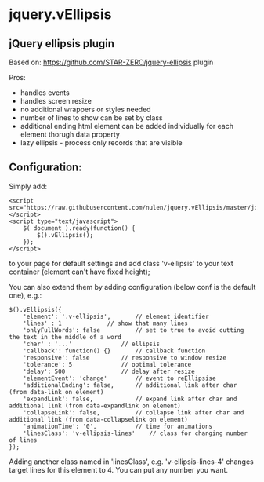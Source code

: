 jquery.vEllipsis
================
jQuery ellipsis plugin
----------------------
Based on: https://github.com/STAR-ZERO/jquery-ellipsis plugin

Pros:
- handles events
- handles screen resize
- no additional wrappers or styles needed
- number of lines to show can be set by class
- additional ending html element can be added individually for each element thorugh data property
- lazy ellipsis - process only records that are visible

Configuration:
--------------
Simply add:

	<script src="https://raw.githubusercontent.com/nulen/jquery.vEllipsis/master/jquery.vEllipsis.js"></script>
	<script type="text/javascript">
		$( document ).ready(function() {
			$().vEllipsis();
		});
	</script>
	
to your page for default settings and add class 'v-ellipsis' to your text container (element can't have fixed height);

You can also extend them by adding configuration (below conf is the default one), e.g.:

	$().vEllipsis({
		'element': '.v-ellipsis',		// element identifier
		'lines' : 1				// show that many lines
		'onlyFullWords': false			// set to true to avoid cutting the text in the middle of a word
		'char' : '...'				// ellipsis
		'callback': function() {}		// callback function
		'responsive': false			// responsive to window resize
		'tolerance': 5				// optimal tolerance
		'delay': 500				// delay after resize
		'elementEvent': 'change'		// event to reEllipsise
		'additionalEnding': false,		// additional link after char (from data-link on element)
		'expandLink': false,			// expand link after char and additional link (from data-expandlink on element)
		'collapseLink': false,			// collapse link after char and additional link (from data-collapselink on element)
		'animationTime': '0',			// time for animations
		'linesClass': 'v-ellipsis-lines'	// class for changing number of lines
	});

Adding another class named in 'linesClass', e.g. 'v-ellipsis-lines-4' changes target lines for this element to 4. You can put any number you want.
